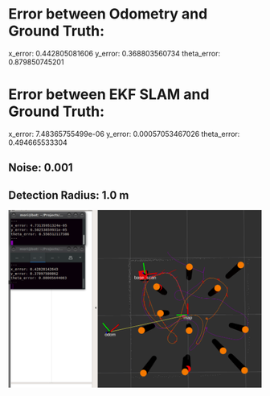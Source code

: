# Error between Odometry and Ground Truth:
x_error: 0.442805081606
y_error: 0.368803560734
theta_error: 0.879850745201

# Error between EKF SLAM and Ground Truth:
x_error: 7.48365755499e-06
y_error: 0.00057053467026
theta_error: 0.494665533304


## Noise: 0.001
## Detection Radius: 1.0 m

![ekfslam](nuslam/media/L2_2rad_001noise.png)